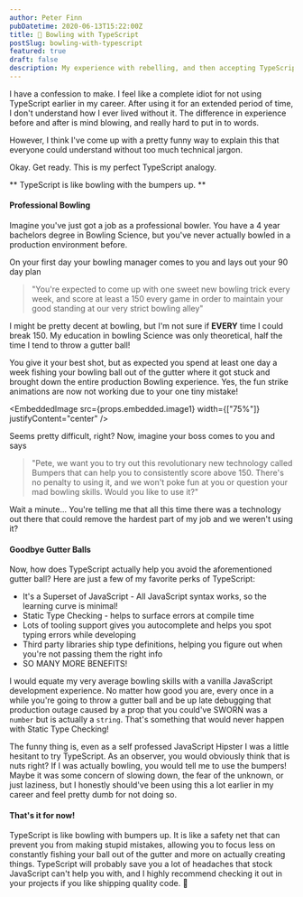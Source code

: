 ```yaml
---
author: Peter Finn
pubDatetime: 2020-06-13T15:22:00Z
title: 🎳 Bowling with TypeScript
postSlug: bowling-with-typescript
featured: true
draft: false
description: My experience with rebelling, and then accepting TypeScript.
---
```


I have a confession to make. I feel like a complete idiot for not using TypeScript earlier in my career. After using it for an extended period of time, I don't understand how I ever lived without it. The difference in experience before and after is mind blowing, and really hard to put in to words.

However, I think I've come up with a pretty funny way to explain this that everyone could understand without too much technical jargon.

Okay. Get ready. This is my perfect TypeScript analogy.

** TypeScript is like bowling with the bumpers up. **

#### Professional Bowling

Imagine you've just got a job as a professional bowler. You have a 4 year bachelors degree in Bowling Science, but you've never actually bowled in a production environment before.

On your first day your bowling manager comes to you and lays out your 90 day plan

> "You're expected to come up with one sweet new bowling trick every week, and score at least a 150 every game in order to maintain your good standing at our very strict bowling alley"

I might be pretty decent at bowling, but I'm not sure if **EVERY** time I could break 150. My education in bowling Science was only theoretical, half the time I tend to throw a gutter ball!

You give it your best shot, but as expected you spend at least one day a week fishing your bowling ball out of the gutter where it got stuck and brought down the entire production Bowling experience. Yes, the fun strike animations are now not working due to your one tiny mistake!

<EmbeddedImage
src={props.embedded.image1}
width={["75%"]}
justifyContent="center"
/>

Seems pretty difficult, right? Now, imagine your boss comes to you and says

> "Pete, we want you to try out this revolutionary new technology called Bumpers that can help you to consistently score above 150. There's no penalty to using it, and we won't poke fun at you or question your mad bowling skills. Would you like to use it?"

Wait a minute... You're telling me that all this time there was a technology out there that could remove the hardest part of my job and we weren't using it?

#### Goodbye Gutter Balls

Now, how does TypeScript actually help you avoid the aforementioned gutter ball? Here are just a few of my favorite perks of TypeScript:

- It's a Superset of JavaScript - All JavaScript syntax works, so the learning curve is minimal!
- Static Type Checking - helps to surface errors at compile time
- Lots of tooling support gives you autocomplete and helps you spot typing errors while developing
- Third party libraries ship type definitions, helping you figure out when you're not passing them the right info
- SO MANY MORE BENEFITS!

I would equate my very average bowling skills with a vanilla JavaScript development experience. No matter how good you are, every once in a while you're going to throw a gutter ball and be up late debugging that production outage caused by a prop that you could've SWORN was a `number` but is actually a `string`. That's something that would never happen with Static Type Checking!

The funny thing is, even as a self professed JavaScript Hipster I was a little hesitant to try TypeScript. As an observer, you would obviously think that is nuts right? If I was actually bowling, you would tell me to use the bumpers! Maybe it was some concern of slowing down, the fear of the unknown, or just laziness, but I honestly should've been using this a lot earlier in my career and feel pretty dumb for not doing so.

#### That's it for now!

TypeScript is like bowling with bumpers up. It is like a safety net that can prevent you from making stupid mistakes, allowing you to focus less on constantly fishing your ball out of the gutter and more on actually creating things. TypeScript will probably save you a lot of headaches that stock JavaScript can't help you with, and I highly recommend checking it out in your projects if you like shipping quality code. 🎳
